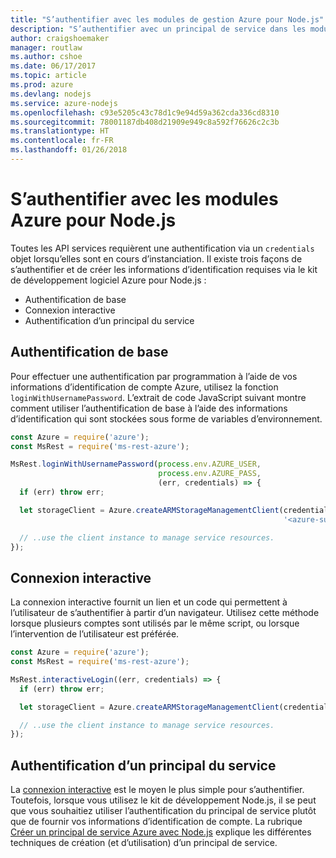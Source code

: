 ```yaml
---
title: "S’authentifier avec les modules de gestion Azure pour Node.js"
description: "S’authentifier avec un principal de service dans les modules de gestion Azure pour Node.js"
author: craigshoemaker
manager: routlaw
ms.author: cshoe
ms.date: 06/17/2017
ms.topic: article
ms.prod: azure
ms.devlang: nodejs
ms.service: azure-nodejs
ms.openlocfilehash: c93e5205c43c78d1c9e94d59a362cda336cd8310
ms.sourcegitcommit: 78001187db408d21909e949c8a592f76626c2c3b
ms.translationtype: HT
ms.contentlocale: fr-FR
ms.lasthandoff: 01/26/2018
---
```

# <a name="authenticate-with-the-azure-modules-for-nodejs"></a>S’authentifier avec les modules Azure pour Node.js 

Toutes les API services requièrent une authentification via un `credentials` objet lorsqu’elles sont en cours d’instanciation. Il existe trois façons de s’authentifier et de créer les informations d’identification requises via le kit de développement logiciel Azure pour Node.js : 

- Authentification de base
- Connexion interactive
- Authentification d’un principal du service

## <a name="basic-authentication"></a>Authentification de base

Pour effectuer une authentification par programmation à l’aide de vos informations d’identification de compte Azure, utilisez la fonction `loginWithUsernamePassword`. L’extrait de code JavaScript suivant montre comment utiliser l’authentification de base à l’aide des informations d’identification qui sont stockées sous forme de variables d’environnement. 

```javascript
const Azure = require('azure');
const MsRest = require('ms-rest-azure');

MsRest.loginWithUsernamePassword(process.env.AZURE_USER, 
                                 process.env.AZURE_PASS, 
                                 (err, credentials) => {
  if (err) throw err;

  let storageClient = Azure.createARMStorageManagementClient(credentials, 
                                                             '<azure-subscription-id>');

  // ..use the client instance to manage service resources.
});
```

## <a name="interactive-login"></a>Connexion interactive

La connexion interactive fournit un lien et un code qui permettent à l’utilisateur de s’authentifier à partir d’un navigateur. Utilisez cette méthode lorsque plusieurs comptes sont utilisés par le même script, ou lorsque l’intervention de l’utilisateur est préférée.

```javascript
const Azure = require('azure');
const MsRest = require('ms-rest-azure');

MsRest.interactiveLogin((err, credentials) => {
  if (err) throw err;

  let storageClient = Azure.createARMStorageManagementClient(credentials, '<azure-subscription-id>');

  // ..use the client instance to manage service resources.
});
```

## <a name="service-principal-authentication"></a>Authentification d’un principal du service

La [connexion interactive](#interactive-login) est le moyen le plus simple pour s’authentifier. Toutefois, lorsque vous utilisez le kit de développement Node.js, il se peut que vous souhaitiez utiliser l’authentification du principal de service plutôt que de fournir vos informations d’identification de compte. La rubrique [Créer un principal de service Azure avec Node.js](./node-sdk-azure-authenticate-principal.md) explique les différentes techniques de création (et d’utilisation) d’un principal de service. 